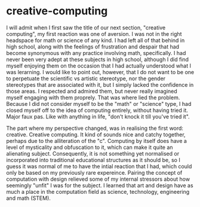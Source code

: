 # creative-computing
I will admit when I first saw the title of our next section, "creative computing", my first reaction was one of aversion. I was not in the right headspace for math or science of any kind. I had left all of that behind in high school, along with the feelings of frustration and despair that had become synonymous with any practice involving math, specifically. I had never been very adept at these subjects in high school, although I did find myself enjoying them on the occasion that I had actually understood what I was lerarning. I would like to point out, however, that I do not want to be one to perpetuate the scientific vs artistic stereotype, nor the gender stereotypes that are associated with it, but I simply lacked the confidence in those areas. I respected and admired them, but never really imagined myself engaging with them proprely. That was where lied the problem. Because I did not consider myself to be the "math" or "science" type, I had closed myself off to the idea of computing entirely, without having tried it. Major faux pas. Like with anything in life, "don't knock it till you've tried it". 

The part where my perspective changed, was in realising the first word: creative. Creative computing. It kind of sounds nice and catchy together, perhaps due to the alliteration of the "c". Computing by itself does have a level of mysticality and obfuscation to it, which can make it quite an alienating subject. Consequently, it is not something yet normalised or incorporated into traditional educational structures as it should be, so I guess it was normal of me to have the intial reaction that I had, which could only be based on my previously rare expereince. Pairing the concept of computation with design relieved some of my internal stressors about how seemingly "unfit" I was for the subject. I learned that art and design have as much a place in the computation field as science, technology, engineering and math (STEM). 
